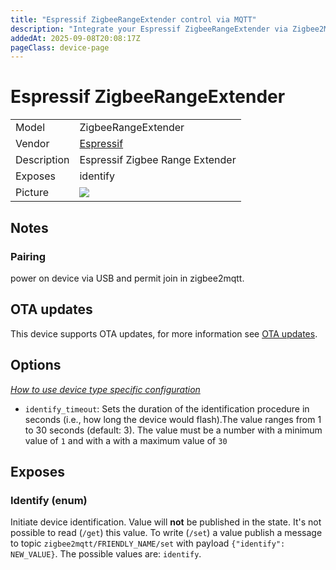 ```yaml
---
title: "Espressif ZigbeeRangeExtender control via MQTT"
description: "Integrate your Espressif ZigbeeRangeExtender via Zigbee2MQTT with whatever smart home infrastructure you are using without the vendor's bridge or gateway."
addedAt: 2025-09-08T20:08:17Z
pageClass: device-page
---
```


<!-- !!!! -->
<!-- ATTENTION: This file is auto-generated through docgen! -->
<!-- You can only edit the "Notes"-Section between the two comment lines "Notes BEGIN" and "Notes END". -->
<!-- Do not use h1 or h2 heading within "## Notes"-Section. -->
<!-- !!!! -->

# Espressif ZigbeeRangeExtender 

|     |     |
|-----|-----|
| Model | ZigbeeRangeExtender   |
| Vendor  | [Espressif](/supported-devices/#v=Espressif)  |
| Description | Espressif Zigbee Range Extender |
| Exposes | identify |
| Picture | ![](https://www.zigbee2mqtt.io/images/devices/muselab-nanoesp32-c6-n8.png) |


<!-- Notes BEGIN: You can edit here. Add "## Notes" headline if not already present. -->
## Notes


### Pairing
power on device via USB and permit join in zigbee2mqtt.

<!-- Notes END: Do not edit below this line -->


## OTA updates
This device supports OTA updates, for more information see [OTA updates](../guide/usage/ota_updates.md).


## Options
*[How to use device type specific configuration](../guide/configuration/devices-groups.md#specific-device-options)*

* `identify_timeout`: Sets the duration of the identification procedure in seconds (i.e., how long the device would flash).The value ranges from 1 to 30 seconds (default: 3). The value must be a number with a minimum value of `1` and with a with a maximum value of `30`


## Exposes

### Identify (enum)
Initiate device identification.
Value will **not** be published in the state.
It's not possible to read (`/get`) this value.
To write (`/set`) a value publish a message to topic `zigbee2mqtt/FRIENDLY_NAME/set` with payload `{"identify": NEW_VALUE}`.
The possible values are: `identify`.


